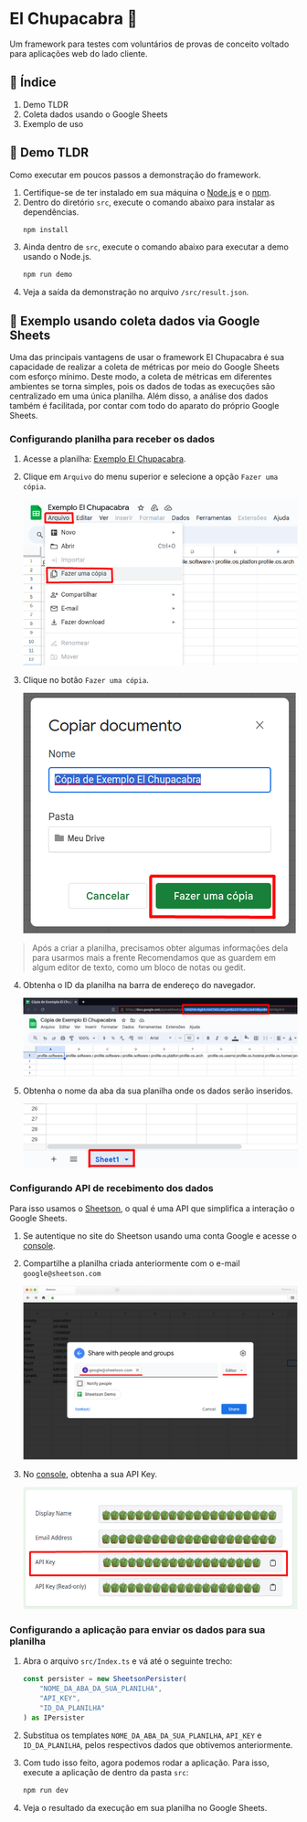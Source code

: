 # El Chupacabra :goat:
Um framework para testes com voluntários de provas de conceito voltado para aplicações web do lado cliente.

## :owl: Índice
1. Demo TLDR
2. Coleta dados usando o Google Sheets
3. Exemplo de uso

## :japanese_ogre: Demo TLDR
Como executar em poucos passos a demonstração do framework.

1. Certifique-se de ter instalado em sua máquina o [Node.js](https://nodejs.org/en) e o [npm](https://www.npmjs.com).
2. Dentro do diretório `src`, execute o comando abaixo para instalar as dependências.
    ```bash
    npm install
    ```
3. Ainda dentro de `src`, execute o comando abaixo para executar a demo usando o Node.js.
    ```bash
    npm run demo
    ```
4. Veja a saída da demonstração no arquivo `/src/result.json`.


## :rocket: Exemplo usando coleta dados via Google Sheets

Uma das principais vantagens de usar o framework El Chupacabra é sua capacidade de realizar a coleta de métricas por meio do Google Sheets com esforço mínimo. Deste modo, a coleta de métricas em diferentes ambientes se torna simples, pois os dados de todas as execuções são centralizado em uma única planilha. Além disso, a análise dos dados também é facilitada, por contar com todo do aparato do próprio Google Sheets.

### Configurando planilha para receber os dados

1. Acesse a planilha: [Exemplo El Chupacabra](https://docs.google.com/spreadsheets).

2. Clique em `Arquivo` do menu superior e selecione a opção `Fazer uma cópia`.

    ![Abrindo modal de cópia de planilha](./repo-images/arquivo-copia.png)

3. Clique no botão `Fazer uma cópia`.


    ![Modal de cópia de planilha](./repo-images/modal-copia.png)

> Após a criar a planilha, precisamos obter algumas informações dela para usarmos mais a frente Recomendamos que as guardem em algum editor de texto, como um bloco de notas ou gedit.

4. Obtenha o ID da planilha na barra de endereço do navegador.

    ![Obtendo ID da planilha da barra de endereço do navegador](./repo-images/getting-sheet-id.png)

5. Obtenha o nome da aba da sua planilha onde os dados serão inseridos.

    ![Obtendo nome da aba da planilha](./repo-images/sheet-name.png)

### Configurando API de recebimento dos dados

Para isso usamos o [Sheetson](https://sheetson.com/), o qual é uma API que simplifica a interação o Google Sheets.

1. Se autentique no site do Sheetson usando uma conta Google e acesse o [console](https://sheetson.com/console).

2. Compartilhe a planilha criada anteriormente com o e-mail `google@sheetson.com`

    ![Compartilhando planilha com a API](./repo-images/sharing-sheet-with-sheetson.png)

3. No [console](https://sheetson.com/console), obtenha a sua API Key.

    ![Compartilhando planilha com a API](./repo-images/getting-api-key.png)

### Configurando a aplicação para enviar os dados para sua planilha

1. Abra o arquivo `src/Index.ts` e vá até o seguinte trecho:
    ```ts
    const persister = new SheetsonPersister(
        "NOME_DA_ABA_DA_SUA_PLANILHA",
        "API_KEY",
        "ID_DA_PLANILHA"
    ) as IPersister
    ```

2. Substitua os templates `NOME_DA_ABA_DA_SUA_PLANILHA`, `API_KEY` e `ID_DA_PLANILHA`, pelos respectivos dados que obtivemos anteriormente.

3. Com tudo isso feito, agora podemos rodar a aplicação. Para isso, execute a aplicação de dentro da pasta `src`:
    ```bash
    npm run dev
    ```

4. Veja o resultado da execução em sua planilha no Google Sheets.
